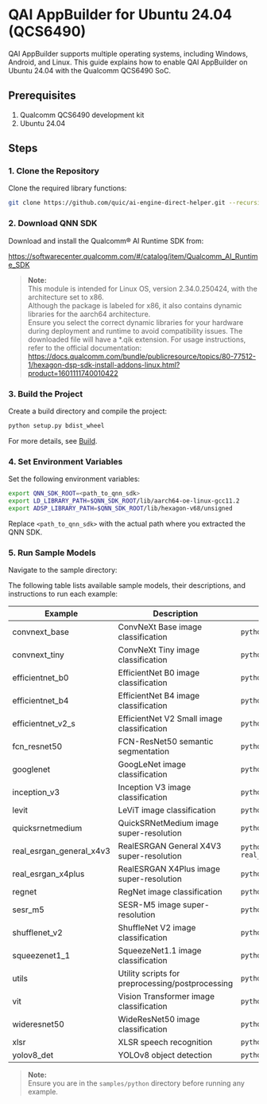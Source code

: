 # QAI AppBuilder for Ubuntu 24.04 (QCS6490)

QAI AppBuilder supports multiple operating systems, including Windows, Android, and Linux. This guide explains how to enable QAI AppBuilder on Ubuntu 24.04 with the Qualcomm QCS6490 SoC.

## Prerequisites
1. Qualcomm QCS6490 development kit
2. Ubuntu 24.04

## Steps

### 1. Clone the Repository
Clone the required library functions:
```bash
git clone https://github.com/quic/ai-engine-direct-helper.git --recursive
```

### 2. Download QNN SDK
Download and install the Qualcomm® AI Runtime SDK from:

https://softwarecenter.qualcomm.com/#/catalog/item/Qualcomm_AI_Runtime_SDK

> **Note:**  
> This module is intended for Linux OS, version 2.34.0.250424, with the architecture set to x86.  
> Although the package is labeled for x86, it also contains dynamic libraries for the aarch64 architecture.  
> Ensure you select the correct dynamic libraries for your hardware during deployment and runtime to avoid compatibility issues.
> The downloaded file will have a *.qik extension. For usage instructions, refer to the official documentation:  
> https://docs.qualcomm.com/bundle/publicresource/topics/80-77512-1/hexagon-dsp-sdk-install-addons-linux.html?product=1601111740010422

### 3. Build the Project
Create a build directory and compile the project:
```bash
python setup.py bdist_wheel
```
For more details, see [Build](../BUILD.md).

### 4. Set Environment Variables
Set the following environment variables:
```bash
export QNN_SDK_ROOT=<path_to_qnn_sdk>
export LD_LIBRARY_PATH=$QNN_SDK_ROOT/lib/aarch64-oe-linux-gcc11.2
export ADSP_LIBRARY_PATH=$QNN_SDK_ROOT/lib/hexagon-v68/unsigned
```
Replace `<path_to_qnn_sdk>` with the actual path where you extracted the QNN SDK.


### 5. Run Sample Models
Navigate to the sample directory:

The following table lists available sample models, their descriptions, and instructions to run each example:

| Example                | Description                                   | How to Run                                      |
|------------------------|-----------------------------------------------|-------------------------------------------------|
| convnext_base          | ConvNeXt Base image classification            | `python convnext_base/convnext_base.py`         |
| convnext_tiny          | ConvNeXt Tiny image classification            | `python convnext_tiny/convnext_tiny.py`         |
| efficientnet_b0        | EfficientNet B0 image classification          | `python efficientnet_b0/efficientnet_b0.py`     |
| efficientnet_b4        | EfficientNet B4 image classification          | `python efficientnet_b4/efficientnet_b4.py`     |
| efficientnet_v2_s      | EfficientNet V2 Small image classification    | `python efficientnet_v2_s/efficientnet_v2_s.py` |
| fcn_resnet50           | FCN-ResNet50 semantic segmentation            | `python fcn_resnet50/fcn_resnet50.py`           |
| googlenet              | GoogLeNet image classification                | `python googlenet/googlenet.py`                 |
| inception_v3           | Inception V3 image classification             | `python inception_v3/inception_v3.py`           |
| levit                  | LeViT image classification                    | `python levit/levit.py`                         |
| quicksrnetmedium       | QuickSRNetMedium image super-resolution       | `python quicksrnetmedium/quicksrnetmedium.py`   |
| real_esrgan_general_x4v3 | RealESRGAN General X4V3 super-resolution   | `python real_esrgan_general_x4v3/real_esrgan_general_x4v3.py` |
| real_esrgan_x4plus     | RealESRGAN X4Plus image super-resolution      | `python real_esrgan_x4plus/real_esrgan_x4plus.py` |
| regnet                 | RegNet image classification                   | `python regnet/regnet.py`                       |
| sesr_m5                | SESR-M5 image super-resolution                | `python sesr_m5/sesr_m5.py`                     |
| shufflenet_v2          | ShuffleNet V2 image classification            | `python shufflenet_v2/shufflenet_v2.py`         |
| squeezenet1_1          | SqueezeNet1.1 image classification            | `python squeezenet1_1/squeezenet1_1.py`         |
| utils                  | Utility scripts for preprocessing/postprocessing | `python utils/utils.py`                      |
| vit                    | Vision Transformer image classification       | `python vit/vit.py`                             |
| wideresnet50           | WideResNet50 image classification             | `python wideresnet50/wideresnet50.py`           |
| xlsr                   | XLSR speech recognition                       | `python xlsr/xlsr.py`                           |
| yolov8_det             | YOLOv8 object detection                       | `python yolov8_det/yolov8_det.py`               |

> **Note:**  
> Ensure you are in the `samples/python` directory before running any example.